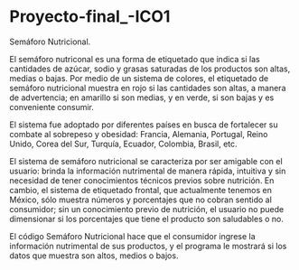 # Proyecto-final_-ICO1

Semáforo Nutricional. 

El semáforo nutriconal es una forma de etiquetado que indica si las cantidades de azúcar, sodio y grasas saturadas de los productos son altas, medias o bajas. Por medio de un sistema de colores, el etiquetado de semáforo nutricional muestra en rojo si las cantidades son altas, a manera de advertencia; en amarillo si son medias, y en verde, si son bajas y es conveniente consumir.

El sistema fue adoptado por diferentes países en busca de fortalecer su combate al sobrepeso y obesidad: Francia, Alemania, Portugal, Reino Unido, Corea del Sur, Turquía, Ecuador, Colombia, Brasil, etc. 

El sistema de semáforo nutricional se caracteriza por ser amigable con el usuario: brinda la información nutrimental de manera rápida, intuitiva y sin necesidad de tener conocimientos técnicos previos sobre nutrición. En cambio, el sistema de etiquetado frontal, que actualmente tenemos en México, sólo muestra números y porcentajes que no cobran sentido al consumidor; sin un conocimiento previo de nutrición, el usuario no puede dimensionar si los porcentajes que tiene el producto son saludables o no. 

El código Semáforo Nutricional hace que el consumidor ingrese la información nutrimental de sus productos, y el programa le mostrará si los datos que muestra son altos, medios o bajos. 

